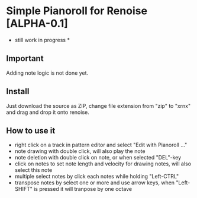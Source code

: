 # Simple Pianoroll for Renoise [ALPHA-0.1]

* still work in progress *

## Important

Adding note logic is not done yet. 

## Install

Just download the source as ZIP, change file extension from "zip" to "xrnx" and drag and drop it onto renoise.


## How to use it

* right click on a track in pattern editor and select "Edit with Pianoroll ..."
* note drawing with double click, will also play the note
* note deletion with double click on note, or when selected "DEL"-key  
* click on notes to set note length and velocity for drawing notes, will also select this note
* multiple select notes by click each notes while holding "Left-CTRL"
* transpose notes by select one or more and use arrow keys, when "Left-SHIFT" is pressed it will tranpose by one octave